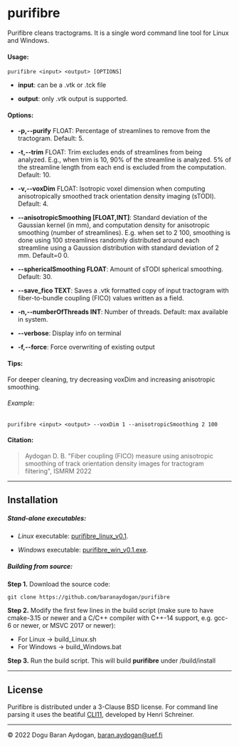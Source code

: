 # purifibre

Purifibre cleans tractograms. It is a single word command line tool for Linux and Windows.

#### Usage:

```shell
purifibre <input> <output> [OPTIONS]
```

- **input**: can be a .vtk or .tck file

- **output**: only .vtk output is supported.

#### Options:

- **-p,--purify** FLOAT: Percentage of streamlines to remove from the tractogram. Default: 5.

- **-t,--trim** FLOAT: Trim excludes ends of streamlines from being analyzed. E.g., when trim is 10, 90% of the streamline is analyzed. 5% of the streamline length from each end is excluded from the computation. Default: 10.

- **-v,--voxDim** FLOAT: Isotropic voxel dimension when computing anisotropically smoothed track orientation density imaging (sTODI). Default: 4.

- **--anisotropicSmoothing [FLOAT,INT]**: Standard deviation of the Gaussian kernel (in mm), and computation density for anisotropic smoothing (number of streamlines). E.g. when set to 2 100, smoothing is done using 100 streamlines randomly distributed around each streamline using a Gaussion distribution with standard deviation of 2 mm. Default=0 0.

- **--sphericalSmoothing FLOAT**: Amount of sTODI spherical smoothing. Default: 30.

- **--save_fico TEXT**: Saves a .vtk formatted copy of input tractogram with fiber-to-bundle coupling (FICO) values written as a field.

- **-n,--numberOfThreads INT**: Number of threads. Default: max available in system.

- **--verbose**: Display info on terminal

- **-f,--force**: Force overwriting of existing output

#### Tips:

For deeper cleaning, try decreasing voxDim and increasing anisotropic smoothing.

###### Example:

```shell
purifibre <input> <output> --voxDim 1 --anisotropicSmoothing 2 100
```

#### Citation:

> Aydogan D. B. "Fiber coupling (FICO) measure using anisotropic smoothing of track orientation density images for tractogram filtering", ISMRM 2022

---

## Installation

##### Stand-alone executables:

- *Linux* executable: [purifibre_linux_v0.1](https://github.com/baranaydogan/purifibre/blob/main/binaries/purifibre_linux_v0.1).

- *Windows* executable: [purifibre_win_v0.1.exe](https://github.com/baranaydogan/purifibre/blob/main/binaries/purifibre_win_v0.1.exe).

##### Building from source:

**Step 1.** Download the source code:

```shell
git clone https://github.com/baranaydogan/purifibre
```

**Step 2.** Modify the first few lines in the build script (make sure to have cmake-3.15 or newer and a C/C++ compiler with C++-14 support, e.g. gcc-6 or newer, or  MSVC 2017 or newer):

- For Linux -> build_Linux.sh
- For Windows -> build_Windows.bat

**Step 3.** Run the build script. This will build **purifibre** under <PurifibreFolder>/build/install

---

## License

Purifibre is distributed under a 3-Clause BSD license. For command line parsing it uses the beatiful [CLI11](https://github.com/CLIUtils/CLI11), developed by Henri Schreiner.

---

&copy; 2022 Dogu Baran Aydogan, baran.aydogan@uef.fi
